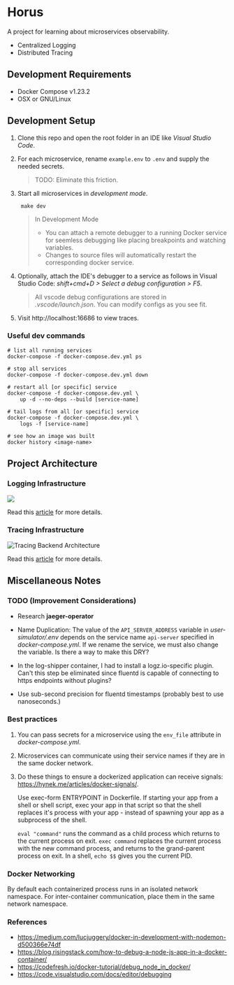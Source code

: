 # Horus

A project for learning about microservices observability. 

* Centralized Logging
* Distributed Tracing

## Development Requirements

- Docker Compose v1.23.2
- OSX or GNU/Linux

## Development Setup

1. Clone this repo and open the root folder in an IDE like *Visual Studio Code*.

2. For each microservice, rename `example.env` to `.env` and supply the needed secrets.
    > TODO: Eliminate this friction.

3. Start all microservices in *development mode*.

        make dev

    > In Development Mode
    >
    > - You can attach a remote debugger to a running Docker service for seemless debugging like placing breakpoints and watching variables.
    > - Changes to source files will automatically restart the corresponding docker service.

4. Optionally, attach the IDE's debugger to a service as follows in Visual Studio Code: *shift+cmd+D > Select a debug configuration > F5*.
    > All vscode debug configurations are stored in *.vscode/launch.json*. You can modify configs as you see fit.

5. Visit http://localhost:16686 to view traces.

### Useful dev commands

    # list all running services
    docker-compose -f docker-compose.dev.yml ps

    # stop all services
    docker-compose -f docker-compose.dev.yml down

    # restart all [or specific] service
    docker-compose -f docker-compose.dev.yml \
        up -d --no-deps --build [service-name]

    # tail logs from all [or specific] service
    docker-compose -f docker-compose.dev.yml \
        logs -f [service-name]
        
    # see how an image was built
    docker history <image-name>

## Project Architecture

### Logging Infrastructure

![](docs/container-architecture.svg)

Read this [article](https://hackernoon.com/monitoring-containerized-microservices-with-a-centralized-logging-architecture-ba6771c1971a) for more details.

### Tracing Infrastructure

![Tracing Backend Architecture](docs/distributed-tracing/tracing-backend.svg)

Read this [article](#todo) for more details.

## Miscellaneous Notes

### TODO (Improvement Considerations)

- Research **jaeger-operator**

- Name Duplication: The value of the `API_SERVER_ADDRESS` variable in *user-simulator/.env* depends on the service name `api-server` specified in *docker-compose.yml*. If we rename the service, we must also change the variable. Is there a way to make this DRY?

- In the log-shipper container, I had to install a logz.io-specific plugin. Can't this step be eliminated since fluentd is capable of connecting to https endpoints without plugins?

- Use sub-second precision for fluentd timestamps (probably best to use nanoseconds.)

### Best practices

1. You can pass secrets for a microservice using the `env_file` attribute in *docker-compose.yml*.
2. Microservices can communicate using their service names if they are in the same docker network.
3. Do these things to ensure a dockerized application can receive signals: https://hynek.me/articles/docker-signals/. 

    Use exec-form ENTRYPOINT in Dockerfile. If starting your app from a shell or shell script, exec your app in that script so that the shell replaces it's process with your app - instead of spawning your app as a subprocess of the shell.

    `eval "command"` runs the command as a child process which returns to the current process on exit. `exec command` replaces the current process with the new command process, and returns to the grand-parent process on exit. In a shell, `echo $$` gives you the current PID.

### Docker Networking

By default each containerized process runs in an isolated network namespace. For inter-container communication, place them in the same network namespace.

### References

- https://medium.com/lucjuggery/docker-in-development-with-nodemon-d500366e74df
- https://blog.risingstack.com/how-to-debug-a-node-js-app-in-a-docker-container/
- https://codefresh.io/docker-tutorial/debug_node_in_docker/
- https://code.visualstudio.com/docs/editor/debugging